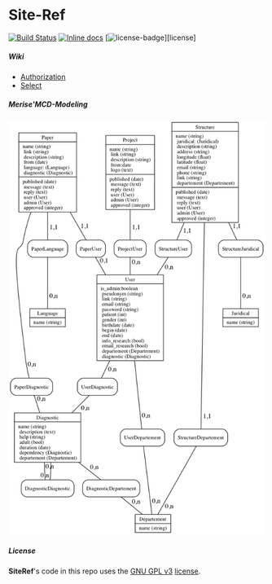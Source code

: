 # Site-Ref

[![Build Status](https://travis-ci.org/adjivas/site-ref.svg?branch=master&style=flat-square)](https://travis-ci.org/adjivas/site-ref)
[![Inline docs](http://inch-ci.org/github/adjivas/site-ref.svg?branch=master&style=shields)](http://inch-ci.org/github/adjivas/site-ref)
[![license-badge][]][license]

[license-badge]: https://img.shields.io/badge/license-GPL_3-green.svg?style=flat-square

##### Wiki
* [Authorization](https://github.com/adjivas/site-ref/wiki/Authorization)
* [Select](https://github.com/adjivas/site-ref/wiki/Select)

##### Merise'MCD-Modeling
![Screen Shot](https://raw.githubusercontent.com/adjivas/site-ref/notes/mcd.png)

##### License
**SiteRef**'s code in this repo uses the [GNU GPL v3](http://www.gnu.org/licenses/gpl-3.0.html) [license](LICENSE).

